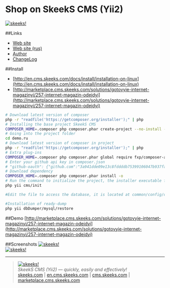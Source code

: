 Shop on SkeekS CMS (Yii2)
================

[![skeeks!](http://en.cms.skeeks.com/uploads/all/35/fd/33/35fd33aa306823dbaf53a0142d43b3fa.png)](http://en.cms.skeeks.com)  

##Links
* [Web site](http://en.cms.skeeks.com)
* [Web site (rus)](http://cms.skeeks.com)
* [Author](http://skeeks.com)
* [ChangeLog](https://github.com/skeeks-cms/cms/blob/master/CHANGELOG.md)

##Install

* [http://en.cms.skeeks.com/docs/install/installation-on-linux](http://en.cms.skeeks.com/docs/install/installation-on-linux)
* [http://marketplace.cms.skeeks.com/solutions/gotovyie-internet-magazinyi/257-internet-magazin-odejdyi](http://marketplace.cms.skeeks.com/solutions/gotovyie-internet-magazinyi/257-internet-magazin-odejdyi)
 
```bash
# Download latest version of composer
php -r "readfile('https://getcomposer.org/installer');" | php
# Installing the base project SkeekS CMS
COMPOSER_HOME=.composer php composer.phar create-project --no-install --prefer-dist skeeks/app-shop-smarty demo.ru
# Going into the project folder
cd demo.ru
# Download latest version of composer in project
php -r "readfile('https://getcomposer.org/installer');" | php
# Extra plug-ins
COMPOSER_HOME=.composer php composer.phar global require fxp/composer-asset-plugin --no-plugins
# Enter your github api key in composer.json
# "github-oauth": {"github.com":"3a941dde09e13c8fddddb75399106047b937fa9f"}
# Download dependency
COMPOSER_HOME=.composer php composer.phar install -o
# Run the command to initialize the project, the installer executable file and the necessary rights to the directory
php yii cms/init

#Edit the file to access the database, it is located at common/config/db.php

#Installation of ready-dump
php yii dbDumper/mysql/restore
```


##Demo
[http://marketplace.cms.skeeks.com/solutions/gotovyie-internet-magazinyi/257-internet-magazin-odejdyi](http://marketplace.cms.skeeks.com/solutions/gotovyie-internet-magazinyi/257-internet-magazin-odejdyi)


##Screenshots
[![skeeks!](http://marketplace.cms.skeeks.com/uploads/all/3f/6d/14/3f6d14293f59d2553f867c324ca1959e.png)](http://en.cms.skeeks.com)  
[![skeeks!](http://marketplace.cms.skeeks.com/uploads/all/2d/27/d4/2d27d4cdeeaceb28c54184f3b1886f36.png)](http://en.cms.skeeks.com)  

___

> [![skeeks!](https://gravatar.com/userimage/74431132/13d04d83218593564422770b616e5622.jpg)](http://skeeks.com)  
<i>SkeekS CMS (Yii2) — quickly, easily and effectively!</i>  
[skeeks.com](http://skeeks.com) | [en.cms.skeeks.com](http://en.cms.skeeks.com) | [cms.skeeks.com](http://cms.skeeks.com) | [marketplace.cms.skeeks.com](http://marketplace.cms.skeeks.com)

